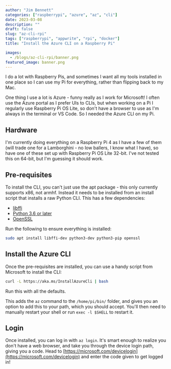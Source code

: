 ```yaml
---
author: "Jim Bennett"
categories: ["raspberrypi", "azure", "az", "cli"]
date: 2023-03-08
description: ""
draft: false
slug: "az-cli-rpi"
tags: ["raspberrypi", "appwrite", "rpi", "docker"]
title: "Install the Azure CLI on a Raspberry Pi"

images:
  - /blogs/az-cli-rpi/banner.png
featured_image: banner.png
---
```


I do a lot with Raspberry Pis, and sometimes I want all my tools installed in one place so I can use my Pi for everything, rather than flipping back to my Mac.

One thing I use a lot is Azure - funny really as I work for Microsoft! I often use the Azure portal as I prefer UIs to CLIs, but when working on a Pi I regularly use Raspberry Pi OS Lite, so don't have a browser to use as I'm always in the terminal or VS Code. So I needed the Azure CLI on my Pi.

## Hardware

I'm currently doing everything on a Raspberry Pi 4 as I have a few of them (will trade one for a Lamborghini - no low ballers, I know what I have), so have one of these set up with Raspberry Pi OS Lite 32-bit. I've not tested this on 64-bit, but I'm guessing it should work.

## Pre-requisites

To install the CLI, you can't just use the apt package - this only currently supports x86, not armhf. Instead it needs to be installed from an install script that installs a raw Python CLI. This has a few dependencies:

* [libffi](https://sourceware.org/libffi/)
* [Python 3.6 or later](https://python.org)
* [OpenSSL](https://www.openssl.org/source/)

Run the following to ensure everything is installed:

```bash
sudo apt install libffi-dev python3-dev python3-pip openssl
```

## Install the Azure CLI

Once the pre-requisites are installed, you can use a handy script from Microsoft to install the CLI:

```bash
curl -L https://aka.ms/InstallAzureCli | bash
```

Run this with all the defaults.

This adds the `az` command to the `/home/pi/bin/` folder, and gives you an option to add this to your path, which you should accept. You'll then need to manually restart your shell or run `exec -l $SHELL` to restart it.

## Login

Once installed, you can log in with `az login`. It's smart enough to realize you don't have a web browser, and take you through the device login path, giving you a code. Head to [https://microsoft.com/devicelogin](https://microsoft.com/devicelogin) and enter the code given to get logged in!
